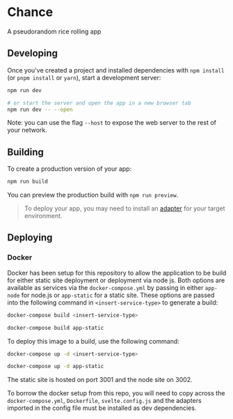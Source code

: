 # Chance

A pseudorandom rice rolling app

## Developing

Once you've created a project and installed dependencies with `npm install` (or `pnpm install` or `yarn`), start a development server:

```bash
npm run dev

# or start the server and open the app in a new browser tab
npm run dev -- --open
```

Note: you can use the flag `--host` to expose the web server to the rest of your network.

## Building

To create a production version of your app:

```bash
npm run build
```

You can preview the production build with `npm run preview`.

> To deploy your app, you may need to install an [adapter](https://kit.svelte.dev/docs/adapters) for your target environment.

## Deploying

### Docker

Docker has been setup for this repository to allow the application to be build for either static site deployment or deployment via node js. Both options are available as services via the `docker-compose.yml` by passing in either `app-node` for node.js or `app-static` for a static site. These options are passed into the following command in `<insert-service-type>` to generate a build:

```bash
docker-compose build <insert-service-type>

docker-compose build app-static
```

To deploy this image to a build, use the following command:

```bash
docker-compose up -d <insert-service-type>

docker-compose up -d app-static
```

The static site is hosted on port 3001 and the node site on 3002.

To borrow the docker setup from this repo, you will need to copy across the `docker-compose.yml`, `Dockerfile`, `svelte.config.js` and the adapters imported in the config file must be installed as dev dependencies.
